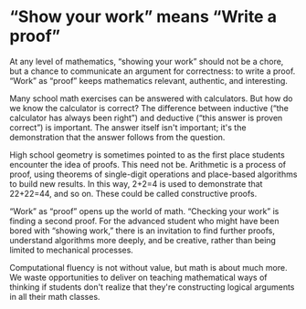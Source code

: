 # “Show your work” means “Write a proof”

At any level of mathematics, “showing your work” should not be a
chore, but a chance to communicate an argument for correctness: to
write a proof. “Work” as “proof” keeps mathematics relevant,
authentic, and interesting.

Many school math exercises can be answered with calculators. But how
do we know the calculator is correct? The difference between inductive
(“the calculator has always been right”) and deductive (“this answer
is proven correct”) is important. The answer itself isn't important;
it's the demonstration that the answer follows from the question.

High school geometry is sometimes pointed to as the first place
students encounter the idea of proofs. This need not be. Arithmetic is
a process of proof, using theorems of single-digit operations and
place-based algorithms to build new results. In this way, 2+2=4 is
used to demonstrate that 22+22=44, and so on. These could be called
constructive proofs.

“Work” as “proof” opens up the world of math. “Checking your work” is
finding a second proof. For the advanced student who might have been
bored with “showing work,” there is an invitation to find further
proofs, understand algorithms more deeply, and be creative, rather
than being limited to mechanical processes.

Computational fluency is not without value, but math is about much
more. We waste opportunities to deliver on teaching mathematical ways
of thinking if students don't realize that they're constructing
logical arguments in all their math classes.
